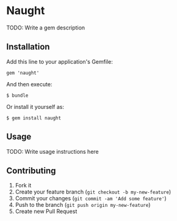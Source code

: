 # Naught

TODO: Write a gem description

## Installation

Add this line to your application's Gemfile:

    gem 'naught'

And then execute:

    $ bundle

Or install it yourself as:

    $ gem install naught

## Usage

TODO: Write usage instructions here

## Contributing

1. Fork it
2. Create your feature branch (`git checkout -b my-new-feature`)
3. Commit your changes (`git commit -am 'Add some feature'`)
4. Push to the branch (`git push origin my-new-feature`)
5. Create new Pull Request
